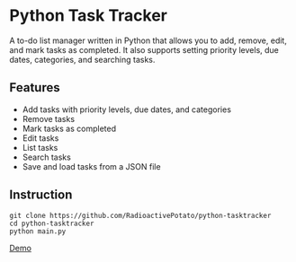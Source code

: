 # Python Task Tracker
A to-do list manager written in Python that allows you to add, remove, edit, and mark tasks as completed. It also supports setting priority levels, due dates, categories, and searching tasks.

## Features

- Add tasks with priority levels, due dates, and categories
- Remove tasks
- Mark tasks as completed
- Edit tasks
- List tasks
- Search tasks
- Save and load tasks from a JSON file

## Instruction

```
git clone https://github.com/RadioactivePotato/python-tasktracker
cd python-tasktracker
python main.py
```

[Demo](https://youtube.com)
